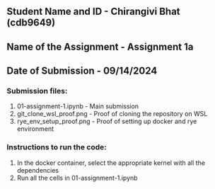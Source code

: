 ## Student Name and ID - Chirangivi Bhat (cdb9649)
## Name of the Assignment - Assignment 1a
## Date of Submission - 09/14/2024

### Submission files:
1. 01-assignment-1.ipynb - Main submission
2. git_clone_wsl_proof.png - Proof of cloning the repository on WSL
3. rye_env_setup_proof.png - Proof of setting up docker and rye environment

### Instructions to run the code:
1. In the docker container, select the appropriate kernel with all the dependencies
2. Run all the cells in 01-assignment-1.ipynb
